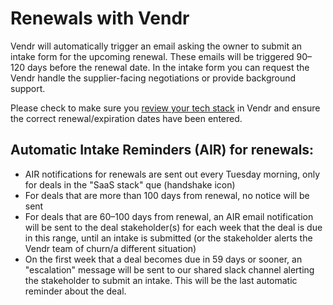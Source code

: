 # Renewals with Vendr

Vendr will automatically trigger an email asking the owner to submit an intake form for the upcoming renewal. These emails will be triggered 90–120 days before the renewal date. In the intake form you can request the Vendr handle the supplier-facing negotiations or provide background support.

Please check to make sure you [review your tech stack](Tech_stack_review.md) in Vendr and ensure the correct renewal/expiration dates have been entered.

## Automatic Intake Reminders (AIR) for renewals:

- AIR notifications for renewals are sent out every Tuesday morning, only for deals in the "SaaS stack" que (handshake icon)
- For deals that are more than 100 days from renewal, no notice will be sent
- For deals that are 60–100 days from renewal, an AIR email notification will be sent to the deal stakeholder(s) for each week that the deal is due in this range, until an intake is submitted (or the stakeholder alerts the Vendr team of churn/a different situation)
- On the first week that a deal becomes due in 59 days or sooner, an "escalation" message will be sent to our shared slack channel alerting the stakeholder to submit an intake. This will be the last automatic reminder about the deal.
